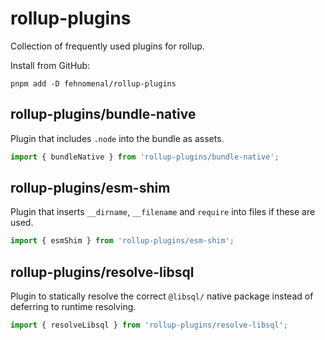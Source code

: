 # rollup-plugins

Collection of frequently used plugins for rollup.

Install from GitHub:

```shell
pnpm add -D fehnomenal/rollup-plugins
```

## rollup-plugins/bundle-native

Plugin that includes `.node` into the bundle as assets.

```js
import { bundleNative } from 'rollup-plugins/bundle-native';
```

## rollup-plugins/esm-shim

Plugin that inserts `__dirname`, `__filename` and `require` into files if these are used.

```js
import { esmShim } from 'rollup-plugins/esm-shim';
```

## rollup-plugins/resolve-libsql

Plugin to statically resolve the correct `@libsql/` native package instead of deferring to runtime resolving.

```js
import { resolveLibsql } from 'rollup-plugins/resolve-libsql';
```
